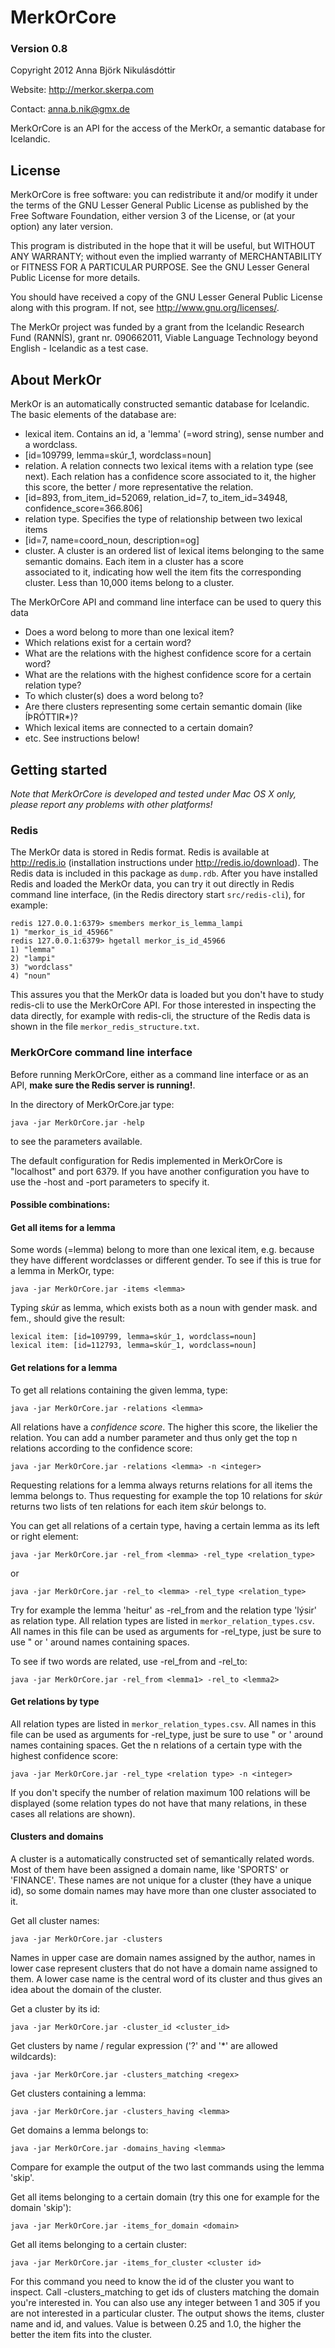 # MerkOrCore
### Version 0.8
Copyright 2012 Anna Björk Nikulásdóttir

Website: http://merkor.skerpa.com

Contact: anna.b.nik@gmx.de

MerkOrCore is an API for the access of the MerkOr, a semantic database for Icelandic.

## License
MerkOrCore is free software: you can redistribute it and/or modify it under the terms of the
GNU Lesser General Public License as published by the Free Software Foundation, either version 3 of the License, or (at your option) any later version.

This program is distributed in the hope that it will be useful, but WITHOUT ANY WARRANTY; without even the implied warranty of MERCHANTABILITY or FITNESS FOR A PARTICULAR PURPOSE. See the GNU Lesser General Public License for more details.

You should have received a copy of the GNU Lesser General Public License along with this program. If not, see <http://www.gnu.org/licenses/>.

The MerkOr project was funded by a grant from the Icelandic Research Fund (RANNÍS), grant nr. 090662011, Viable Language Technology beyond English - Icelandic as a test case.

## About MerkOr
MerkOr is an automatically constructed semantic database for Icelandic. The basic elements of the database are:
  
* lexical item. Contains an id, a 'lemma' (=word string), sense number and a wordclass.  
 * [id=109799, lemma=skúr_1, wordclass=noun]  
* relation. A relation connects two lexical items with a relation type (see next). Each relation has a confidence score associated to it, the higher this score, the better / more representative the relation.  
 * [id=893, from_item_id=52069, relation_id=7, to_item_id=34948, confidence_score=366.806]  
* relation type. Specifies the type of relationship between two lexical items  
 * [id=7, name=coord_noun, description=og]  
* cluster. A cluster is an ordered list of lexical items belonging to the same semantic domains. Each item in a cluster has a score   
associated to it, indicating how well the item fits the corresponding cluster. Less than 10,000 items belong to a cluster.

The MerkOrCore API and command line interface can be used to query this data
  
* Does a word belong to more than one lexical item?
* Which relations exist for a certain word?
* What are the relations with the highest confidence score for a certain word?
* What are the relations with the highest confidence score for a certain relation type?
* To which cluster(s) does a word belong to?
* Are there clusters representing some certain semantic domain (like ÍÞRÓTTIR*)?
* Which lexical items are connected to a certain domain?
* etc. See instructions below!

## Getting started
*Note that MerkOrCore is developed and tested under Mac OS X only, please report any problems with other platforms!*
### Redis
The MerkOr data is stored in Redis format. Redis is available at http://redis.io (installation instructions under http://redis.io/download).
The Redis data is included in this package as `dump.rdb`.
After you have installed Redis and loaded the MerkOr data, you can try it out directly in Redis command line interface, (in the Redis directory start `src/redis-cli`), for example:

    redis 127.0.0.1:6379> smembers merkor_is_lemma_lampi
    1) "merkor_is_id_45966"
    redis 127.0.0.1:6379> hgetall merkor_is_id_45966
    1) "lemma"
    2) "lampi"
    3) "wordclass"
    4) "noun"

This assures you that the MerkOr data is loaded but you don't have to study redis-cli to use the MerkOrCore API. For those interested in inspecting the data directly, for example with redis-cli, the structure of the Redis data is shown in the file `merkor_redis_structure.txt`.

### MerkOrCore command line interface
Before running MerkOrCore, either as a command line interface or as an API, **make sure the Redis server is running!**.

In the directory of MerkOrCore.jar type:

    java -jar MerkOrCore.jar -help

to see the parameters available.

The default configuration for Redis implemented in MerkOrCore is "localhost" and port 6379.
If you have another configuration you have to use the -host and -port parameters to specify it.

#### Possible combinations:
#### Get all items for a lemma
Some words (=lemma) belong to more than one lexical item, e.g. because they have different wordclasses or different gender. To see if this is true for a lemma in MerkOr, type:

    java -jar MerkOrCore.jar -items <lemma>

Typing *skúr* as lemma, which exists both as a noun with gender mask. and fem., should give the result:

    lexical item: [id=109799, lemma=skúr_1, wordclass=noun]
    lexical item: [id=112793, lemma=skúr_1, wordclass=noun]

#### Get relations for a lemma
To get all relations containing the given lemma, type:

    java -jar MerkOrCore.jar -relations <lemma>

All relations have a *confidence score*. The higher this score, the likelier the relation. 
You can add a number parameter and thus only get the top n relations according to the confidence score:

    java -jar MerkOrCore.jar -relations <lemma> -n <integer>

Requesting relations for a lemma always returns relations for all items the lemma belongs to.
Thus requesting for example the top 10 relations for *skúr* returns two lists of ten relations for each item *skúr* belongs to.

You can get all relations of a certain type, having a certain lemma as its left or right element:

    java -jar MerkOrCore.jar -rel_from <lemma> -rel_type <relation_type>

or

    java -jar MerkOrCore.jar -rel_to <lemma> -rel_type <relation_type>

Try for example the lemma 'heitur' as -rel_from and the relation type 'lýsir' as relation type.
All relation types are listed in `merkor_relation_types.csv`. All names in this file can be used as arguments for -rel_type, just be sure to use " or ' around names containing spaces.

To see if two words are related, use -rel_from and -rel_to:

    java -jar MerkOrCore.jar -rel_from <lemma1> -rel_to <lemma2>

#### Get relations by type
All relation types are listed in `merkor_relation_types.csv`. All names in this file can be used as arguments for -rel_type, just be sure to use " or ' around names containing spaces.
Get the n relations of a certain type with the highest confidence score:

    java -jar MerkOrCore.jar -rel_type <relation type> -n <integer>

If you don't specify the number of relation maximum 100 relations will be displayed (some relation types do not have that many relations, in these cases all relations are shown).

#### Clusters and domains
A cluster is a automatically constructed set of semantically related words. Most of them have been assigned a domain name, like 'SPORTS' or 'FINANCE'. These names are not unique for a cluster (they have a unique id), so some domain names may have more than one cluster associated to it.

Get all cluster names:

    java -jar MerkOrCore.jar -clusters

Names in upper case are domain names assigned by the author, names in lower case represent clusters that do not have a domain name assigned to them. A lower case name is the central word of its cluster and thus gives an idea about the domain of the cluster.
 
Get a cluster by its id:

    java -jar MerkOrCore.jar -cluster_id <cluster_id>

Get clusters by name / regular expression ('?' and '*' are allowed wildcards):

    java -jar MerkOrCore.jar -clusters_matching <regex>

Get clusters containing a lemma:

    java -jar MerkOrCore.jar -clusters_having <lemma>

Get domains a lemma belongs to:

    java -jar MerkOrCore.jar -domains_having <lemma>

Compare for example the output of the two last commands using the lemma 'skip'.

Get all items belonging to a certain domain (try this one for example for the domain 'skip'):

    java -jar MerkOrCore.jar -items_for_domain <domain>

Get all items belonging to a certain cluster:

    java -jar MerkOrCore.jar -items_for_cluster <cluster id>

For this command you need to know the id of the cluster you want to inspect. Call -clusters_matching <regex> to get ids of clusters matching the domain you're interested in. You can also use any integer between 1 and 305 if you are not interested in a particular cluster.
The output shows the items, cluster name and id, and values. Value is between 0.25 and 1.0, the higher the better the item fits into the cluster.
